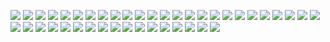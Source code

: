 ![](https://waylonwalker.com/stories/want-to-break-into-data-science-start-building.png)
![](https://waylonwalker.com/stories/writing-code-is-like-lego-not-string-theory.png)
![](https://waylonwalker.com/stories/using-my-notes-bash.png)
![](https://waylonwalker.com/stories/unclean-code-can-be-crippling.png)
![](https://waylonwalker.com/stories/use-venv.png)
![](https://waylonwalker.com/stories/three-ds-openings.png)
![](https://waylonwalker.com/stories/share-knowledge-someone-needs.png)
![](https://waylonwalker.com/stories/shrare-knowledge-dont-hold-tight.png)
![](https://waylonwalker.com/stories/running-ci-for-hacktoberfest-kedro.png)
![](https://waylonwalker.com/stories/quick-tdb.png)
![](https://waylonwalker.com/stories/practice-learning-new-takes-lots.png)
![](https://waylonwalker.com/stories/progress-over-perfection-comment.png)
![](https://waylonwalker.com/stories/practice-in-small-increments-big-impact.png)
![](https://waylonwalker.com/stories/power-is-nothing-without-control.png)
![](https://waylonwalker.com/stories/practice-adjacent-technology-change-thinking.png)
![](https://waylonwalker.com/stories/new-post-fix-git-commit-author.png)
![](https://waylonwalker.com/stories/new-post-k166.png)
![](https://waylonwalker.com/stories/new-post-designing-kedro-router.png)
![](https://waylonwalker.com/stories/kedro-run-only-missing.png)
![](https://waylonwalker.com/stories/new-discuss-what-are-good-interview-questions.png)
![](https://waylonwalker.com/stories/kedro-pull-568-nearly-complete.png)
![](https://waylonwalker.com/stories/kedro-5680-merged.png)
![](https://waylonwalker.com/stories/kedro-0_16_6-released.png)
![](https://waylonwalker.com/stories/kedro-2-new-issues.png)
![](https://waylonwalker.com/stories/interview-ask-high-level.png)
![](https://waylonwalker.com/stories/itertools.product-cars-regions.png)
![](https://waylonwalker.com/stories/interview-ask-for-pr-review.png)
![](https://waylonwalker.com/stories/im-in-second-brain-list.png)
![](https://waylonwalker.com/stories/hacktoberfest-2020-kedro-538-tests-pass.png)
![](https://waylonwalker.com/stories/how-do-you-test-data-pipelines-story.png)
![](https://waylonwalker.com/stories/find-kedro-de1-contributor.png)
![](https://waylonwalker.com/stories/get-python-help-without-google.png)
![](https://waylonwalker.com/stories/f-string-all-the-kedro.png)
![](https://waylonwalker.com/stories/discuss-good-interview-questions-3-DEV-RT.png)
![](https://waylonwalker.com/stories/disable-base-pip.png)
![](https://waylonwalker.com/stories/discovered-social-cards.png)
![](https://waylonwalker.com/stories/be-intensional-build-you-social-network.png)
![](https://waylonwalker.com/stories/ahrefs-broken-links.png)
![](https://waylonwalker.com/stories/TIL-pip-install-square-bracket.png)
![](https://waylonwalker.com/stories/TIL-xyours-xtheirs.png)
![](https://waylonwalker.com/stories/STUPID-singleton-guilty.png)
![](https://waylonwalker.com/stories/TIL-kedro-sorts-nodes.png)

